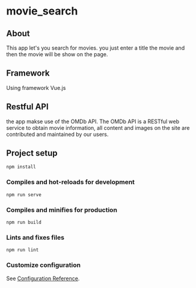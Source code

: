# movie_search

## About 
This app let's you search for movies. you just enter a title the movie and then the movie will be show on the page.

## Framework
Using framework Vue.js 

## Restful API
the app makse use of the OMDb API. The OMDb API is a RESTful web service to obtain movie information, all content and images on the site are contributed and maintained by our users.




## Project setup
```
npm install
```

### Compiles and hot-reloads for development
```
npm run serve
```

### Compiles and minifies for production
```
npm run build
```

### Lints and fixes files
```
npm run lint
```

### Customize configuration
See [Configuration Reference](https://cli.vuejs.org/config/).


